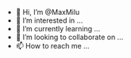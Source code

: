 - 👋 Hi, I’m @MaxMilu
- 👀 I’m interested in ...
- 🌱 I’m currently learning ...
- 💞️ I’m looking to collaborate on ...
- 📫 How to reach me ...

<!---
MaxMilu/MaxMilu is a ✨ special ✨ repository because its `README.md` (this file) appears on your GitHub profile.
You can click the Preview link to take a look at your changes.
--->
